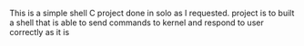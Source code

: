 This is a simple shell C project done in solo as I requested.
project is to built a shell that is able to send commands to kernel and respond to user correctly as it is
